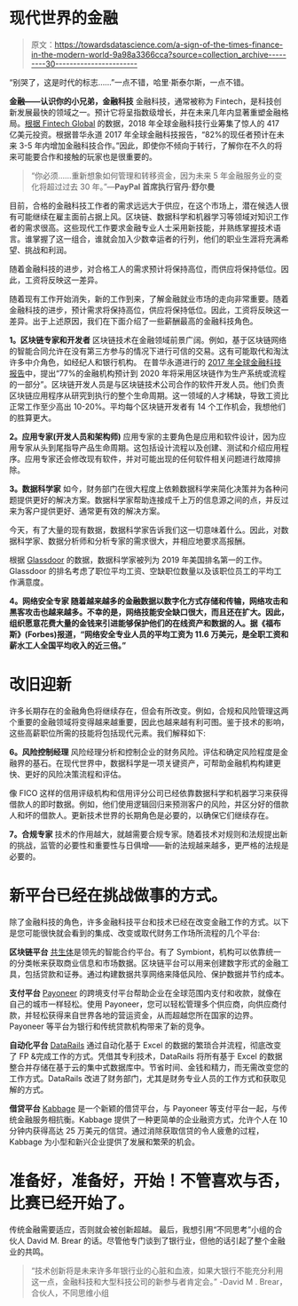 # 现代世界的金融

> 原文：<https://towardsdatascience.com/a-sign-of-the-times-finance-in-the-modern-world-9a98a3366cca?source=collection_archive---------30----------------------->

“别哭了，这是时代的标志……”一点不错，哈里·斯泰尔斯，一点不错。

**金融——认识你的小兄弟，金融科技** 金融科技，通常被称为 Fintech，是科技创新发展最快的领域之一。预计它将呈指数级增长，并在未来几年内显著重塑金融格局。[根据 Fintech Global](https://fintech.global/2018-is-already-a-record-year-for-global-fintech-investment/) 的数据，2018 年全球金融科技行业筹集了惊人的 417 亿美元投资。根据普华永道 2017 年全球金融科技报告，“82%的现任者预计在未来 3-5 年内增加金融科技合作。”因此，即使你不倾向于转行，了解你在不久的将来可能要合作和接触的玩家也是很重要的。

> “你必须……重新想象如何管理和转移资金，因为未来 5 年金融服务业的变化将超过过去 30 年。”—**PayPal 首席执行官丹·舒尔曼**

目前，合格的金融科技工作者的需求远远大于供应，在这个市场上，潜在候选人很有可能继续在雇主面前占据上风。区块链、数据科学和机器学习等领域对知识工作者的需求很高。这些现代工作要求金融专业人士采用新技能，并熟练掌握技术语言。谁掌握了这一组合，谁就会加入少数幸运者的行列，他们的职业生涯将充满希望、挑战和利润。

随着金融科技的进步，对合格工人的需求预计将保持高位，而供应将保持低位。因此，工资将反映这一差异。

随着现有工作开始消失，新的工作到来，了解金融就业市场的走向非常重要。随着金融科技的进步，预计需求将保持高位，供应将保持低位。因此，工资将反映这一差异。出于上述原因，我们在下面介绍了一些薪酬最高的金融科技角色。

**1。区块链专家和开发者** 区块链技术在金融领域前景广阔。例如，基于区块链网络的智能合同允许在没有第三方参与的情况下进行可信的交易。这有可能取代和淘汰许多中介角色，如经纪人和银行机构。
在普华永道进行的 [2017 年全球金融科技报告](https://www.pwc.com/gx/en/industries/financial-services/assets/pwc-global-fintech-report-2017.pdf)中，提出“77%的金融机构预计到 2020 年将采用区块链作为生产系统或流程的一部分”。区块链开发人员是与区块链技术公司合作的软件开发人员。他们负责区块链应用程序从研究到执行的整个生命周期。这一领域的人才稀缺，导致工资比正常工作至少高出 10-20%。平均每个区块链开发者有 14 个工作机会，我想他们的胜算更大。

**2。应用专家(开发人员和架构师)** 应用专家的主要角色是应用和软件设计，因为应用专家从头到尾指导产品生命周期。这包括设计流程以及创建、测试和介绍应用程序。应用专家还会修改现有软件，并对可能出现的任何软件相关问题进行故障排除。

**3。数据科学家**
如今，财务部门在很大程度上依赖数据科学来简化决策并为各种问题提供更好的解决方案。数据科学家帮助连接成千上万的信息源之间的点，并反过来为客户提供更好、通常更有效的解决方案。

今天，有了大量的现有数据，数据科学家告诉我们这一切意味着什么。因此，对数据科学家、数据分析师和分析专家的需求很大，并相应地要求高报酬。

根据 [Glassdoor](https://www.glassdoor.com/List/Best-Jobs-in-America-LST_KQ0,20.htm) 的数据，数据科学家被列为 2019 年美国排名第一的工作。Glassdoor 的排名考虑了职位平均工资、空缺职位数量以及该职位员工的平均工作满意度。

**4。网络安全专家
随着越来越多的金融数据以数字化方式存储和传输，网络攻击和黑客攻击也越来越多。不幸的是，网络技能安全缺口很大，而且还在扩大。因此，组织愿意花费大量的金钱来引进能够保护他们的在线资产和数据的人。据《福布斯》(Forbes)报道，“网络安全专业人员的平均工资为 11.6 万美元，是全职工资和薪水工人全国平均收入的近三倍。”**

# 改旧迎新

许多长期存在的金融角色将继续存在，但会有所改变。例如，合规和风险管理这两个重要的金融领域将变得越来越重要，因此也越来越有利可图。鉴于技术的影响，这些高薪职位所需的技能将包括现代元素。我们解释如下:

**6。风险控制经理**
风险经理分析和控制企业的财务风险。评估和确定风险程度是金融界的基石。在现代世界中，数据科学是一项关键资产，可帮助金融机构构建更快、更好的风险决策流程和评估。

像 FICO 这样的信用评级机构和信用评分公司已经依靠数据科学和机器学习来获得借款人的即时数据。例如，他们使用逻辑回归来预测客户的风险，并区分好的借款人和坏的借款人。更新技术世界的长期角色是必要的，以确保它们继续存在。

**7。合规专家** 技术的作用越大，就越需要合规专家。随着技术对规则和法规提出新的挑战，监管的必要性和重要性与日俱增——新的法规越来越多，更严格的法规是必要的。

# 新平台已经在挑战做事的方式。

除了金融科技的角色，许多金融科技平台和技术已经在改变金融工作的方式。以下是您可能很快就会看到的集成、改变或取代财务工作场所流程的几个平台:

**区块链平台**
[共生体](https://symbiont.io/)是领先的智能合约平台。有了 Symbiont，机构可以依靠统一的分类帐来获取商业信息和市场数据。区块链平台可以用来创建数字形式的金融工具，包括贷款和证券。通过构建数据共享网络来降低风险、保护数据并节约成本。

**支付平台**
[Payoneer](https://www.payoneer.com/) 的跨境支付平台帮助企业在全球范围内支付和收款，就像在自己的城市一样轻松。使用 Payoneer，您可以轻松管理多个供应商，向供应商付款，并轻松获得来自世界各地的营运资金，从而超越您所在国家的边界。Payoneer 等平台为银行和传统贷款机构带来了新的竞争。

**自动化平台**
[DataRails](https://www.datarails.com/) 通过自动化基于 Excel 的数据的繁琐合并流程，彻底改变了 FP &完成工作的方式。凭借其专利技术，DataRails 将所有基于 Excel 的数据整合并存储在基于云的集中式数据库中。节省时间、金钱和精力，而无需改变您的工作方式。DataRails 改进了财务部门，尤其是财务专业人员的工作方式和获取见解的方式。

**借贷平台** [Kabbage](https://www.kabbage.com/) 是一个新颖的借贷平台，与 Payoneer 等支付平台一起，与传统金融服务相抗衡。Kabbage 提供了一种更简单的企业融资方式，允许个人在 10 分钟内获得高达 25 万美元的信贷。通过消除获取信贷的令人疲惫的过程，Kabbage 为小型和新兴企业提供了发展和繁荣的机会。

# 准备好，准备好，开始！不管喜欢与否，比赛已经开始了。

传统金融需要适应，否则就会被创新超越。
最后，我想引用“不同思考”小组的合伙人 David M. Brear 的话。尽管他专门谈到了银行业，但他的话引起了整个金融业的共鸣。

> “技术创新将是未来许多年银行业的心脏和血液，如果大银行不能充分利用这一点，金融科技和大型科技公司的新参与者肯定会。”
> -David M . Brear，合伙人，不同思维小组